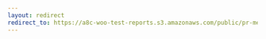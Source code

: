 ```yaml
---
layout: redirect
redirect_to: https://a8c-woo-test-reports.s3.amazonaws.com/public/pr-merge/37874/api/index.html
---
```

